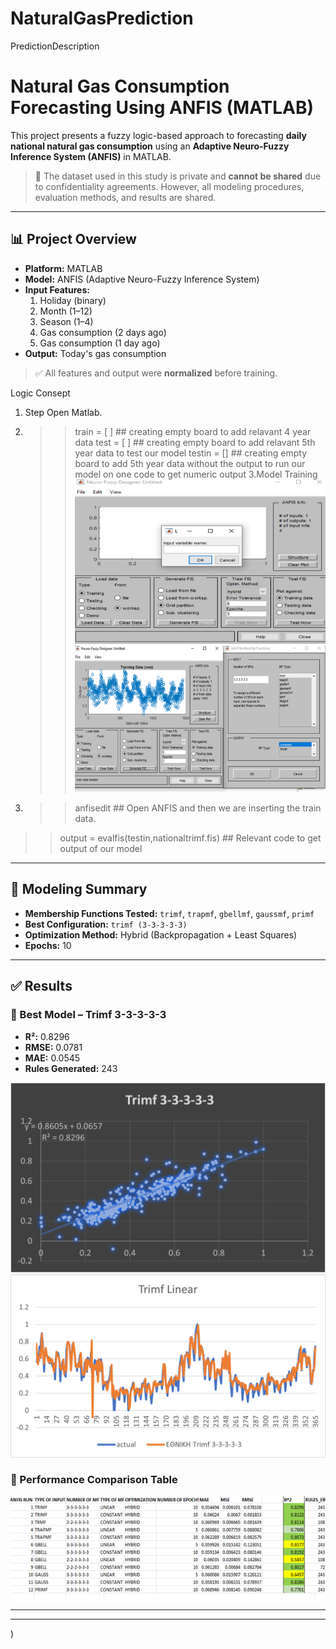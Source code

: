 # NaturalGasPrediction
PredictionDescription
# Natural Gas Consumption Forecasting Using ANFIS (MATLAB)

This project presents a fuzzy logic-based approach to forecasting **daily national natural gas consumption** using an **Adaptive Neuro-Fuzzy Inference System (ANFIS)** in MATLAB.

> 🚫 The dataset used in this study is private and **cannot be shared** due to confidentiality agreements. However, all modeling procedures, evaluation methods, and results are shared.

---

## 📊 Project Overview

- **Platform:** MATLAB
- **Model:** ANFIS (Adaptive Neuro-Fuzzy Inference System)
- **Input Features:**
  1. Holiday (binary)
  2. Month (1–12)
  3. Season (1–4)
  4. Gas consumption (2 days ago)
  5. Gas consumption (1 day ago)
- **Output:** Today's gas consumption

> ✅ All features and output were **normalized** before training.

Logic Consept 
1. Step Open Matlab.
2. >> train = [ ] ## creating empty board to add relavant 4 year data
   >> test  = [ ] ## creating empty board to add relavant 5th year data to test our model
   >> testin = [] ## creating empty board to add 5th year data without the output to run our model on one code to get numeric output
3.Model Training
  ![Train_Consept](Train.png)
  ![model](model.png)
  
  4. >> anfisedit ## Open ANFIS and  then we are inserting the train data. 
   >> output = evalfis(testin,nationaltrimf.fis) ## Relevant code to get output of our model
---

## 🧠 Modeling Summary

- **Membership Functions Tested:** `trimf`, `trapmf`, `gbellmf`, `gaussmf`, `primf`
- **Best Configuration:** `trimf (3-3-3-3-3)`
- **Optimization Method:** Hybrid (Backpropagation + Least Squares)
- **Epochs:** 10

---

## ✅ Results

### 🔹 Best Model – Trimf 3-3-3-3-3
- **R²:** 0.8296  
- **RMSE:** 0.0781  
- **MAE:** 0.0545  
- **Rules Generated:** 243

![Linear Regression](Trimf3-3-33.png)
![Actual vs Predicted](ActualVsPredicted.png)

### 🔹 Performance Comparison Table

![Performance Table](mYPROJECT.png)

---


---

)
